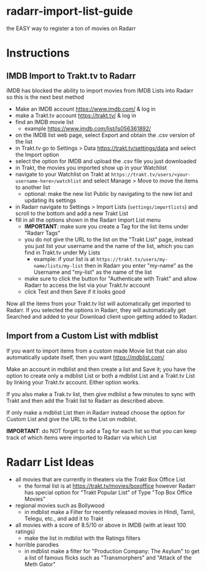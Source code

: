 # radarr-import-list-guide
the EASY way to register a ton of movies on Radarr

# Instructions

## IMDB Import to Trakt.tv to Radarr

IMDB has blocked the ability to import movies from IMDB Lists into Radarr so this is the next best method

- Make an IMDB account https://www.imdb.com/ & log in
- make a Trakt.tv account https://trakt.tv/ & log in
- find an IMDB movie list
  - example https://www.imdb.com/list/ls056361892/
- on the IMDB list web page, select Export and obtain the .csv version of the list
- in Trakt.tv go to Settings > Data https://trakt.tv/settings/data and select the Import option
- select the option for IMDB and upload the .csv file you just downloaded
- in Trakt, the movies you imported show up in your Watchlist
- navigate to your Watchlist on Trakt at `https://trakt.tv/users/<your-username-here>/watchlist` and select Manage > Move to move the items to another list
  - optional: make the new list Public by navigating to the new list and updating its settings
- in Radarr navigate to Settings > Import Lists (`settings/importlists`) and scroll to the bottom and add a new Trakt List
- fill in all the options shown in the Radarr Import List menu
  - **IMPORTANT**: make sure you create a Tag for the list items under "Radarr Tags"
  - you do not give the URL to the list on the "Trakt List" page, instead you just list your username and the name of the list, which you can find in Trakt.tv under My Lists
    - example: if your list is at `https://trakt.tv/users/my-name/lists/my-list` then in Radarr you enter "my-name" as the Username and "my-list" as the name of the list
  - make sure to click the button for "Authenticate with Trakt" and allow Radarr to access the list via your Trakt.tv account
  - click Test and then Save if it looks good
 
Now all the items from your Trakt.tv list will automatically get imported to Radarr. If you selected the options in Radarr, they will automatically get Searched and added to your Download client upon getting added to Radarr.

## Import from a Custom List with mdblist

If you want to import items from a custom made Movie list that can also automatically update itself, then you want https://mdblist.com/

Make an account in mdblist and then create a list and Save it; you have the option to create only a mdblist List or both a mdblist List and a Trakt.tv List by linking your Trakt.tv account. Either option works. 

If you also make a Trak.tv list, then give mdblist a few minutes to sync with Trakt and then add the Trakt list to Radarr as described above.

If only make a mdblist List then in Radarr instead choose the option for Custom List and give the URL to the List on mdblist.

**IMPORTANT**: do NOT forget to add a Tag for each list so that you can keep track of which items were imported to Radarr via which List

# Radarr List Ideas

- all movies that are currently in theaters via the Trakt Box Office List
  - the formal list is at https://trakt.tv/movies/boxoffice however Radarr has special option for "Trakt Popular List" of Type "Top Box Office Movies"
- regional movies such as Bollywood
  - in mdblist make a Filter for recently released movies in Hindi, Tamil, Telegu, etc., and add it to Trakt
- all movies with a score of 8.5/10 or above in IMDB (with at least 100 ratings)
  - make the list in mdblist with the Ratings filters
- horrible parodies
  - in mdblist make a filter for "Production Company: The Asylum" to get a list of famous flicks such as "Transmorphers" and "Attack of the Meth Gator"
